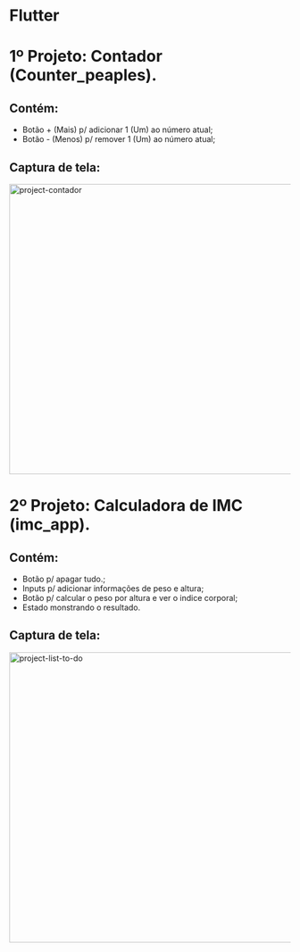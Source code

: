 # Flutter
# 1º Projeto: Contador (Counter_peaples).
## Contém:
- Botão + (Mais) p/ adicionar 1 (Um) ao número atual;
- Botão - (Menos) p/ remover 1 (Um) ao número atual;

## Captura de tela:

<img src="https://i.ibb.co/VNN3VzK/Simulator-Screen-Shot-i-Phone-8-2021-08-10-at-19-32-14.png" alt="project-contador" border="0" height="520px">

# 2º Projeto: Calculadora de IMC (imc_app).
## Contém:
- Botão p/ apagar tudo.;
- Inputs p/ adicionar informações de peso e altura;
- Botão p/ calcular o peso por altura e ver o indice corporal;
- Estado monstrando o resultado.

## Captura de tela:

<img src="https://i.ibb.co/WvYHz8T/Simulator-Screen-Shot-i-Phone-8-2021-08-10-at-19-19-03.png" alt="project-list-to-do" border="0" height="520px">

